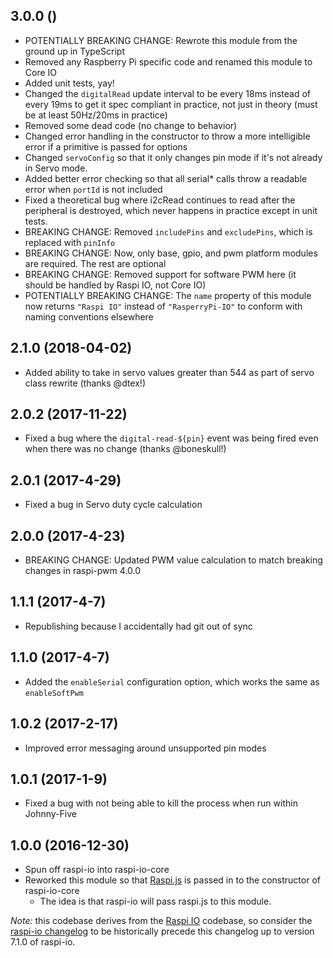 ## 3.0.0 ()

- POTENTIALLY BREAKING CHANGE: Rewrote this module from the ground up in TypeScript
- Removed any Raspberry Pi specific code and renamed this module to Core IO
- Added unit tests, yay!
- Changed the `digitalRead` update interval to be every 18ms instead of every 19ms to get it spec compliant in practice, not just in theory (must be at least 50Hz/20ms in practice)
- Removed some dead code (no change to behavior)
- Changed error handling in the constructor to throw a more intelligible error if a primitive is passed for options
- Changed `servoConfig` so that it only changes pin mode if it's not already in Servo mode.
- Added better error checking so that all serial* calls throw a readable error when `portId` is not included
- Fixed a theoretical bug where i2cRead continues to read after the peripheral is destroyed, which never happens in practice except in unit tests.
- BREAKING CHANGE: Removed `includePins` and `excludePins`, which is replaced with `pinInfo`
- BREAKING CHANGE: Now, only base, gpio, and pwm platform modules are required. The rest are optional
- BREAKING CHANGE: Removed support for software PWM here (it should be handled by Raspi IO, not Core IO)
- POTENTIALLY BREAKING CHANGE: The `name` property of this module now returns `"Raspi IO"` instead of `"RasperryPi-IO"` to conform with naming conventions elsewhere

## 2.1.0 (2018-04-02)

- Added ability to take in servo values greater than 544 as part of servo class rewrite (thanks @dtex!)

## 2.0.2 (2017-11-22)

- Fixed a bug where the `digital-read-${pin}` event was being fired even when there was no change (thanks @boneskull!)

## 2.0.1 (2017-4-29)

- Fixed a bug in Servo duty cycle calculation

## 2.0.0 (2017-4-23)

- BREAKING CHANGE: Updated PWM value calculation to match breaking changes in raspi-pwm 4.0.0

## 1.1.1 (2017-4-7)

- Republishing because I accidentally had git out of sync

## 1.1.0 (2017-4-7)

- Added the `enableSerial` configuration option, which works the same as `enableSoftPwm`

## 1.0.2 (2017-2-17)

- Improved error messaging around unsupported pin modes

## 1.0.1 (2017-1-9)

- Fixed a bug with not being able to kill the process when run within Johnny-Five

## 1.0.0 (2016-12-30)

- Spun off raspi-io into raspi-io-core
- Reworked this module so that [Raspi.js](https://github.com/nebrius/raspi) is passed in to the constructor of raspi-io-core
  - The idea is that raspi-io will pass raspi.js to this module.

_Note:_ this codebase derives from the [Raspi IO](https://github.com/nebrius/raspi-io) codebase, so consider the [raspi-io changelog](https://github.com/nebrius/raspi-io/blob/master/CHANGELOG.md) to be historically precede this changelog up to version 7.1.0 of raspi-io.

